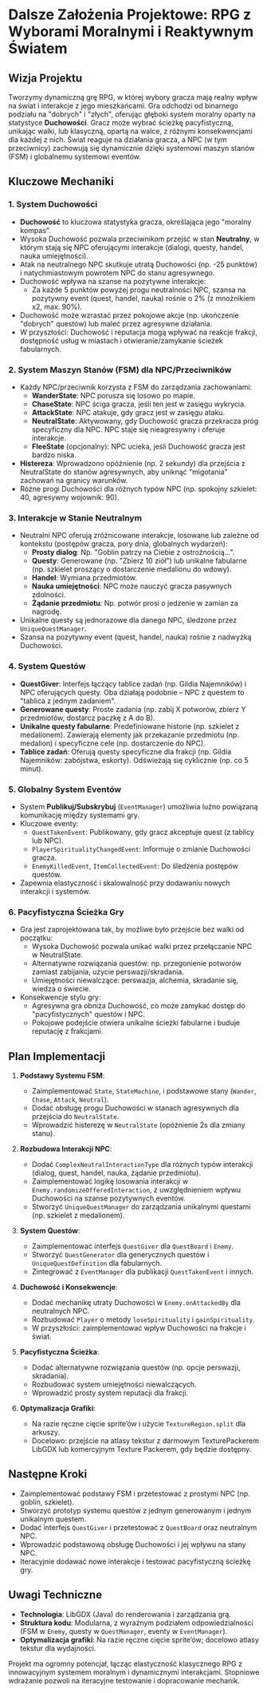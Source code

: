 # Dalsze Założenia Projektowe: RPG z Wyborami Moralnymi i Reaktywnym Światem

## Wizja Projektu
Tworzymy dynamiczną grę RPG, w której wybory gracza mają realny wpływ na świat i interakcje z jego mieszkańcami. Gra odchodzi od binarnego podziału na "dobrych" i "złych", oferując głęboki system moralny oparty na statystyce **Duchowości**. Gracz może wybrać ścieżkę pacyfistyczną, unikając walki, lub klasyczną, opartą na walce, z różnymi konsekwencjami dla każdej z nich. Świat reaguje na działania gracza, a NPC (w tym przeciwnicy) zachowują się dynamicznie dzięki systemowi maszyn stanów (FSM) i globalnemu systemowi eventów.

## Kluczowe Mechaniki

### 1. System Duchowości
- **Duchowość** to kluczowa statystyka gracza, określająca jego "moralny kompas".
- Wysoka Duchowość pozwala przeciwnikom przejść w stan **Neutralny**, w którym stają się NPC oferującymi interakcje (dialogi, questy, handel, nauka umiejętności).
- Atak na neutralnego NPC skutkuje utratą Duchowości (np. -25 punktów) i natychmiastowym powrotem NPC do stanu agresywnego.
- Duchowość wpływa na szanse na pozytywne interakcje:
  - Za każde 5 punktów powyżej progu neutralności NPC, szansa na pozytywny event (quest, handel, nauka) rośnie o 2% (z mnożnikiem x2, max. 90%).
- Duchowość może wzrastać przez pokojowe akcje (np. ukończenie "dobrych" questów) lub maleć przez agresywne działania.
- W przyszłości: Duchowość i reputacja mogą wpływać na reakcje frakcji, dostępność usług w miastach i otwieranie/zamykanie ścieżek fabularnych.

### 2. System Maszyn Stanów (FSM) dla NPC/Przeciwników
- Każdy NPC/przeciwnik korzysta z FSM do zarządzania zachowaniami:
  - **WanderState**: NPC porusza się losowo po mapie.
  - **ChaseState**: NPC ściga gracza, jeśli ten jest w zasięgu wykrycia.
  - **AttackState**: NPC atakuje, gdy gracz jest w zasięgu ataku.
  - **NeutralState**: Aktywowany, gdy Duchowość gracza przekracza próg specyficzny dla NPC. NPC staje się nieagresywny i oferuje interakcje.
  - **FleeState** (opcjonalny): NPC ucieka, jeśli Duchowość gracza jest bardzo niska.
- **Histereza**: Wprowadzono opóźnienie (np. 2 sekundy) dla przejścia z NeutralState do stanów agresywnych, aby uniknąć "migotania" zachowań na granicy warunków.
- Różne progi Duchowości dla różnych typów NPC (np. spokojny szkielet: 40, agresywny wojownik: 90).

### 3. Interakcje w Stanie Neutralnym
- Neutralni NPC oferują zróżnicowane interakcje, losowane lub zależne od kontekstu (postępów gracza, pory dnia, globalnych wydarzeń):
  - **Prosty dialog**: Np. "Goblin patrzy na Ciebie z ostrożnością...".
  - **Questy**: Generowane (np. "Zbierz 10 ziół") lub unikalne fabularne (np. szkielet proszący o dostarczenie medalionu do wdowy).
  - **Handel**: Wymiana przedmiotów.
  - **Nauka umiejętności**: NPC może nauczyć gracza pasywnych zdolności.
  - **Żądanie przedmiotu**: Np. potwór prosi o jedzenie w zamian za nagrodę.
- Unikalne questy są jednorazowe dla danego NPC, śledzone przez `UniqueQuestManager`.
- Szansa na pozytywny event (quest, handel, nauka) rośnie z nadwyżką Duchowości.

### 4. System Questów
- **QuestGiver**: Interfejs łączący tablice zadań (np. Gildia Najemników) i NPC oferujących questy. Oba działają podobnie – NPC z questem to "tablica z jednym zadaniem".
- **Generowane questy**: Proste zadania (np. zabij X potworów, zbierz Y przedmiotów, dostarcz paczkę z A do B).
- **Unikalne questy fabularne**: Predefiniowane historie (np. szkielet z medalionem). Zawierają elementy jak przekazanie przedmiotu (np. medalion) i specyficzne cele (np. dostarczenie do NPC).
- **Tablice zadań**: Oferują questy specyficzne dla frakcji (np. Gildia Najemników: zabójstwa, eskorty). Odświeżają się cyklicznie (np. co 5 minut).

### 5. Globalny System Eventów
- System **Publikuj/Subskrybuj** (`EventManager`) umożliwia luźno powiązaną komunikację między systemami gry.
- Kluczowe eventy:
  - `QuestTakenEvent`: Publikowany, gdy gracz akceptuje quest (z tablicy lub NPC).
  - `PlayerSpiritualityChangedEvent`: Informuje o zmianie Duchowości gracza.
  - `EnemyKilledEvent`, `ItemCollectedEvent`: Do śledzenia postępów questów.
- Zapewnia elastyczność i skalowalność przy dodawaniu nowych interakcji i systemów.

### 6. Pacyfistyczna Ścieżka Gry
- Gra jest zaprojektowana tak, by możliwe było przejście bez walki od początku:
  - Wysoka Duchowość pozwala unikać walki przez przełączanie NPC w NeutralState.
  - Alternatywne rozwiązania questów: np. przegonienie potworów zamiast zabijania, użycie perswazji/skradania.
  - Umiejętności niewalczące: perswazja, alchemia, skradanie się, wiedza o świecie.
- Konsekwencje stylu gry:
  - Agresywna gra obniża Duchowość, co może zamykać dostęp do "pacyfistycznych" questów i NPC.
  - Pokojowe podejście otwiera unikalne ścieżki fabularne i buduje reputację z frakcjami.

## Plan Implementacji
1. **Podstawy Systemu FSM**:
   - Zaimplementować `State`, `StateMachine`, i podstawowe stany (`Wander`, `Chase`, `Attack`, `Neutral`).
   - Dodać obsługę progu Duchowości w stanach agresywnych dla przejścia do `NeutralState`.
   - Wprowadzić histerezę w `NeutralState` (opóźnienie 2s dla zmiany stanu).

2. **Rozbudowa Interakcji NPC**:
   - Dodać `ComplexNeutralInteractionType` dla różnych typów interakcji (dialog, quest, handel, nauka, żądanie przedmiotu).
   - Zaimplementować logikę losowania interakcji w `Enemy.randomizeOfferedInteraction`, z uwzględnieniem wpływu Duchowości na szanse pozytywnych eventów.
   - Stworzyć `UniqueQuestManager` do zarządzania unikalnymi questami (np. szkielet z medalionem).

3. **System Questów**:
   - Zaimplementować interfejs `QuestGiver` dla `QuestBoard` i `Enemy`.
   - Stworzyć `QuestGenerator` dla generycznych questów i `UniqueQuestDefinition` dla fabularnych.
   - Zintegrować z `EventManager` dla publikacji `QuestTakenEvent` i innych.

4. **Duchowość i Konsekwencje**:
   - Dodać mechanikę utraty Duchowości w `Enemy.onAttackedBy` dla neutralnych NPC.
   - Rozbudować `Player` o metody `loseSpirituality` i `gainSpirituality`.
   - W przyszłości: zaimplementować wpływ Duchowości na frakcje i świat.

5. **Pacyfistyczna Ścieżka**:
   - Dodać alternatywne rozwiązania questów (np. opcje perswazji, skradania).
   - Rozbudować system umiejętności niewalczących.
   - Wprowadzić prosty system reputacji dla frakcji.

6. **Optymalizacja Grafiki**:
   - Na razie ręczne cięcie sprite’ów i użycie `TextureRegion.split` dla arkuszy.
   - Docelowo: przejście na atlasy tekstur z darmowym TexturePackerem LibGDX lub komercyjnym Texture Packerem, gdy będzie dostępny.

## Następne Kroki
- Zaimplementować podstawy FSM i przetestować z prostymi NPC (np. goblin, szkielet).
- Stworzyć prototyp systemu questów z jednym generowanym i jednym unikalnym questem.
- Dodać interfejs `QuestGiver` i przetestować z `QuestBoard` oraz neutralnym NPC.
- Wprowadzić podstawową obsługę Duchowości i jej wpływu na stany NPC.
- Iteracyjnie dodawać nowe interakcje i testować pacyfistyczną ścieżkę gry.

## Uwagi Techniczne
- **Technologia**: LibGDX (Java) do renderowania i zarządzania grą.
- **Struktura kodu**: Modularna, z wyraźnym podziałem odpowiedzialności (FSM w `Enemy`, questy w `QuestManager`, eventy w `EventManager`).
- **Optymalizacja grafiki**: Na razie ręczne cięcie sprite’ów; docelowo atlasy tekstur dla wydajności.

Projekt ma ogromny potencjał, łącząc elastyczność klasycznego RPG z innowacyjnym systemem moralnym i dynamicznymi interakcjami. Stopniowe wdrażanie pozwoli na iteracyjne testowanie i dopracowanie mechanik.